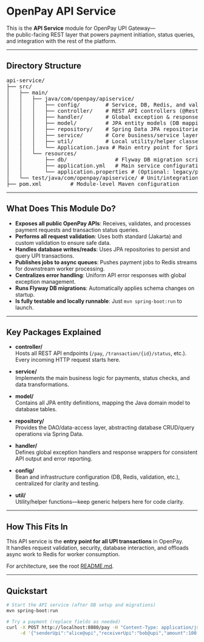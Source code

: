 # OpenPay API Service

This is the **API Service** module for OpenPay UPI Gateway—  
the public-facing REST layer that powers payment initiation, status queries, and integration with the rest of the platform.

---

## Directory Structure

<pre>
api-service/
├── src/
│   ├── main/
│   │   ├── java/com/openpay/apiservice/
│   │   │   ├── config/        # Service, DB, Redis, and validation config classes
│   │   │   ├── controller/    # REST API controllers (@RestController)
│   │   │   ├── handler/       # Global exception & response handlers
│   │   │   ├── model/         # JPA entity models (DB mapping)
│   │   │   ├── repository/    # Spring Data JPA repositories (DAO layer)
│   │   │   ├── service/       # Core business/service layer logic
│   │   │   ├── util/          # Local utility/helper classes
│   │   │   └── Application.java # Main entry point for Spring Boot
│   │   └── resources/
│   │       ├── db/               # Flyway DB migration scripts
│   │       ├── application.yml   # Main service configuration
│   │       └── application.properties # (Optional: legacy/property config)
│   └── test/java/com/openpay/apiservice/ # Unit/integration tests
├── pom.xml         # Module-level Maven configuration
</pre>

---

## What Does This Module Do?

- **Exposes all public OpenPay APIs**: Receives, validates, and processes payment requests and transaction status queries.
- **Performs all request validation**: Uses both standard (Jakarta) and custom validation to ensure safe data.
- **Handles database writes/reads**: Uses JPA repositories to persist and query UPI transactions.
- **Publishes jobs to async queues**: Pushes payment jobs to Redis streams for downstream worker processing.
- **Centralizes error handling**: Uniform API error responses with global exception management.
- **Runs Flyway DB migrations**: Automatically applies schema changes on startup.
- **Is fully testable and locally runnable**: Just `mvn spring-boot:run` to launch.

---

## Key Packages Explained

- **controller/**  
  Hosts all REST API endpoints (`/pay`, `/transaction/{id}/status`, etc.).  
  Every incoming HTTP request starts here.

- **service/**  
  Implements the main business logic for payments, status checks, and data transformations.

- **model/**  
  Contains all JPA entity definitions, mapping the Java domain model to database tables.

- **repository/**  
  Provides the DAO/data-access layer, abstracting database CRUD/query operations via Spring Data.

- **handler/**  
  Defines global exception handlers and response wrappers for consistent API output and error reporting.

- **config/**  
  Bean and infrastructure configuration (DB, Redis, validation, etc.), centralized for clarity and testing.

- **util/**  
  Utility/helper functions—keep generic helpers here for code clarity.

---

## How This Fits In

This API service is the **entry point for all UPI transactions** in OpenPay.  
It handles request validation, security, database interaction, and offloads async work to Redis for worker consumption.

For architecture, see the root [README.md](../README.md).

---

## Quickstart

```sh
# Start the API service (after DB setup and migrations)
mvn spring-boot:run

# Try a payment (replace fields as needed)
curl -X POST http://localhost:8080/pay -H "Content-Type: application/json" \
     -d '{"senderUpi":"alice@upi","receiverUpi":"bob@upi","amount":100.25}'
